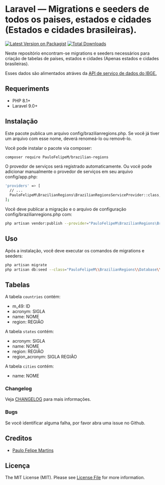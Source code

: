 # Laravel — Migrations e seeders de todos os paises, estados e cidades (Estados e cidades brasileiras).

[![Latest Version on Packagist](https://img.shields.io/badge/packagist-1.0.0-blue)](https://packagist.org/packages/paulofelipem/brazilian-regions)
[![Total Downloads](https://img.shields.io/packagist/dt/PauloFelipeM/brazilian-regions)](https://packagist.org/packages/paulofelipem/brazilian-regions)

Neste repositório encontram-se migrations e seeders necessários para criação de tabelas de países, estados e cidades (Apenas estados e cidades brasileiras).

Esses dados são alimentados atráves
da [API de serviço de dados do IBGE.](https://servicodados.ibge.gov.br/api/docs/localidades)

## Requeriments

- PHP 8.1+
- Laravel 9.0+

## Instalação

Este pacote publica um arquivo config/brazilianregions.php. Se você já tiver um arquivo com esse nome, deverá renomeá-lo
ou removê-lo.

Você pode instalar o pacote via composer:

```bash
composer require PauloFelipeM/brazilian-regions
```

O provedor de serviços será registrado automaticamente. Ou você pode adicionar manualmente o provedor de serviços em seu
arquivo config/app.php:

```bash
'providers' => [
  // ...
  PauloFelipeM\BrazilianRegions\BrazilianRegionsServiceProvider::class,
];
```

Você deve publicar a migração e o arquivo de configuração config/brazilianregions.php com:

```bash
php artisan vendor:publish --provider="PauloFelipeM\BrazilianRegions\BrazilianRegionsServiceProvider"
```

## Uso

Após a instalação, você deve executar os comandos de migrations e seeders:

```bash
php artisan migrate
php artisan db:seed --class="PauloFelipeM\\BrazilianRegions\\Database\\Seeds\\DatabaseSeeder"
```

## Tabelas

A tabela `countries` contém:

- m_49: ID
- acronym: SIGLA
- name: NOME
- region: REGIÃO

A tabela `states` contém:

- acronym: SIGLA
- name: NOME
- region: REGIÃO
- region_acronym: SIGLA REGIÃO

A tabela `cities` contém:

- name: NOME

### Changelog

Veja [CHANGELOG](CHANGELOG.md) para mais informações.

### Bugs

Se você identificar alguma falha, por favor abra uma issue no Github.

## Creditos

- [Paulo Felipe Martins](https://github.com/PauloFelipeM)

## Licença

The MIT License (MIT). Please see [License File](LICENSE.md) for more information.
